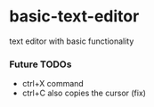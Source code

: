 # basic-text-editor
text editor with basic functionality

### Future TODOs
- ctrl+X command
- ctrl+C also copies the cursor (fix)
